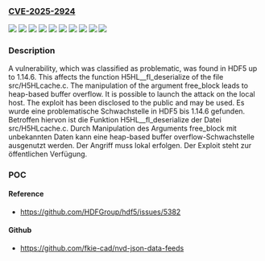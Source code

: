 ### [CVE-2025-2924](https://cve.mitre.org/cgi-bin/cvename.cgi?name=CVE-2025-2924)
![](https://img.shields.io/static/v1?label=Product&message=HDF5&color=blue)
![](https://img.shields.io/static/v1?label=Version&message=1.14.0%20&color=brightgreen)
![](https://img.shields.io/static/v1?label=Version&message=1.14.1%20&color=brightgreen)
![](https://img.shields.io/static/v1?label=Version&message=1.14.2%20&color=brightgreen)
![](https://img.shields.io/static/v1?label=Version&message=1.14.3%20&color=brightgreen)
![](https://img.shields.io/static/v1?label=Version&message=1.14.4%20&color=brightgreen)
![](https://img.shields.io/static/v1?label=Version&message=1.14.5%20&color=brightgreen)
![](https://img.shields.io/static/v1?label=Version&message=1.14.6%20&color=brightgreen)
![](https://img.shields.io/static/v1?label=Vulnerability&message=Heap-based%20Buffer%20Overflow&color=brightgreen)
![](https://img.shields.io/static/v1?label=Vulnerability&message=Memory%20Corruption&color=brightgreen)

### Description

A vulnerability, which was classified as problematic, was found in HDF5 up to 1.14.6. This affects the function H5HL__fl_deserialize of the file src/H5HLcache.c. The manipulation of the argument free_block leads to heap-based buffer overflow. It is possible to launch the attack on the local host. The exploit has been disclosed to the public and may be used.
Es wurde eine problematische Schwachstelle in HDF5 bis 1.14.6 gefunden. Betroffen hiervon ist die Funktion H5HL__fl_deserialize der Datei src/H5HLcache.c. Durch Manipulation des Arguments free_block mit unbekannten Daten kann eine heap-based buffer overflow-Schwachstelle ausgenutzt werden. Der Angriff muss lokal erfolgen. Der Exploit steht zur öffentlichen Verfügung.

### POC

#### Reference
- https://github.com/HDFGroup/hdf5/issues/5382

#### Github
- https://github.com/fkie-cad/nvd-json-data-feeds

